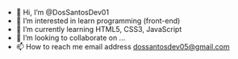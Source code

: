 - 👋 Hi, I’m @DosSantosDev01
- 👀 I’m interested in learn programming (front-end)
- 🌱 I’m currently learning HTML5, CSS3, JavaScript
- 💞️ I’m looking to collaborate on ...
- 📫 How to reach me email address dossantosdev05@gmail.com

<!---
DosSantosDev01/DosSantosDev01 is a ✨ special ✨ repository because its `README.md` (this file) appears on your GitHub profile.
You can click the Preview link to take a look at your changes.
--->
